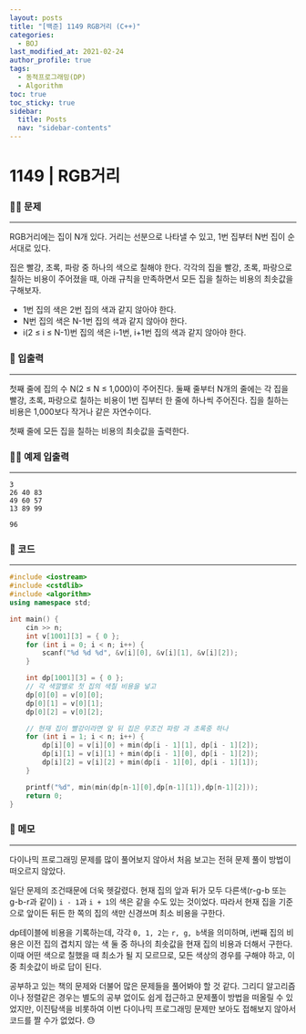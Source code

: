 ```yaml
---
layout: posts
title: "[백준] 1149 RGB거리 (C++)"
categories:
  - BOJ
last_modified_at: 2021-02-24
author_profile: true
tags:
  - 동적프로그래밍(DP)
  - Algorithm
toc: true
toc_sticky: true
sidebar:
  title: Posts
  nav: "sidebar-contents"
---
```


# 1149 | RGB거리


### 🙋‍♀️ 문제

-----

RGB거리에는 집이 N개 있다. 거리는 선분으로 나타낼 수 있고, 1번 집부터 N번 집이 순서대로 있다.

집은 빨강, 초록, 파랑 중 하나의 색으로 칠해야 한다. 각각의 집을 빨강, 초록, 파랑으로 칠하는 비용이 주어졌을 때, 아래 규칙을 만족하면서 모든 집을 칠하는 비용의 최솟값을 구해보자.

- 1번 집의 색은 2번 집의 색과 같지 않아야 한다.
- N번 집의 색은 N-1번 집의 색과 같지 않아야 한다.
- i(2 ≤ i ≤ N-1)번 집의 색은 i-1번, i+1번 집의 색과 같지 않아야 한다.

### 🙌 입출력

-----

첫째 줄에 집의 수 N(2 ≤ N ≤ 1,000)이 주어진다. 둘째 줄부터 N개의 줄에는 각 집을 빨강, 초록, 파랑으로 칠하는 비용이 1번 집부터 한 줄에 하나씩 주어진다. 집을 칠하는 비용은 1,000보다 작거나 같은 자연수이다.

첫째 줄에 모든 집을 칠하는 비용의 최솟값을 출력한다.

### 🙋‍♂️ 예제 입출력

-----

```
3
26 40 83
49 60 57
13 89 99
```

```
96
```


### 🚀 코드

-----

```c++
#include <iostream>
#include <cstdlib>
#include <algorithm>
using namespace std;

int main() {
	cin >> n;
	int v[1001][3] = { 0 };
	for (int i = 0; i < n; i++) {
		scanf("%d %d %d", &v[i][0], &v[i][1], &v[i][2]);
	}

	int dp[1001][3] = { 0 };
	// 각 색깔별로 첫 집의 색칠 비용을 넣고
	dp[0][0] = v[0][0];
	dp[0][1] = v[0][1];
	dp[0][2] = v[0][2];

	// 현재 집이 빨강이라면 앞 뒤 집은 무조건 파랑 과 초록중 하나
	for (int i = 1; i < n; i++) {
		dp[i][0] = v[i][0] + min(dp[i - 1][1], dp[i - 1][2]);
		dp[i][1] = v[i][1] + min(dp[i - 1][0], dp[i - 1][2]);
		dp[i][2] = v[i][2] + min(dp[i - 1][0], dp[i - 1][1]);
	}

	printf("%d", min(min(dp[n-1][0],dp[n-1][1]),dp[n-1][2]));
	return 0;
}
```

### 🌠 메모

-----

다이나믹 프로그래밍 문제를 많이 풀어보지 않아서 처음 보고는 전혀 문제 풀이 방법이 떠오르지 않았다.

일단 문제의 조건때문에 더욱 헷갈렸다. 현재 집의 앞과 뒤가 모두 다른색(r-g-b 또는 g-b-r과 같이) ```i - 1```과 ```i + 1```의 색은 같을 수도 있는 것이었다. 따라서 현재 집을 기준으로 앞이든 뒤든 한 쪽의 집의 색만 신경쓰며 최소 비용을 구한다.

dp테이블에 비용을 기록하는데, 각각 ```0, 1, 2```는 ```r, g, b```색을 의미하며, i번째 집의 비용은 이전 집의 겹치지 않는 색 둘 중 하나의 최솟값을 현재 집의 비용과 더해서 구한다. 이때 어떤 색으로 칠했을 때 최소가 될 지 모르므로, 모든 색상의 경우를 구해야 하고, 이중 최솟값이 바로 답이 된다.

공부하고 있는 책의 문제와 더불어 많은 문제들을 풀어봐야 할 것 같다. 그리디 알고리즘이나 정렬같은 경우는 별도의 공부 없이도 쉽게 접근하고 문제풀이 방법을 떠올릴 수 있었지만, 이진탐색을 비롯하여 이번 다이나믹 프로그래밍 문제만 보아도 접해보지 않아서 코드를 짤 수가 없었다. 😓
